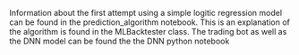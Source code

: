 Information about the first attempt using a simple logitic regression model can be found in the prediction_algorithm notebook. This is an explanation of the algorithm is found in the MLBacktester class.
The trading bot as well as the DNN model can be found the the DNN python notebook
